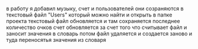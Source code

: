 в работу я добавил музыку, счет и пользователей
они созраняются в текстовый файл "Users" который можно найти и открыть в папке проекта
текстовый файл обновляется и там сохраняется последнее количество очков
счет обновляется за счет того что считывает файл и заносит значения в словарь потом файл удаляется и создается заново и туда переносятья значения из словаря
